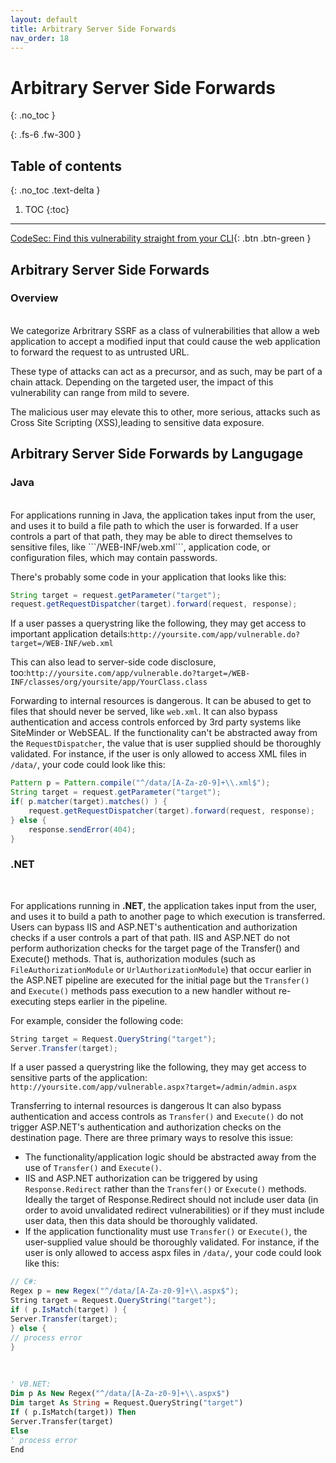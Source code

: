 ```yaml
---
layout: default
title: Arbitrary Server Side Forwards
nav_order: 18
---
```


# Arbitrary Server Side Forwards
{: .no_toc }

{: .fs-6 .fw-300 }

## Table of contents
{: .no_toc .text-delta }

1. TOC
{:toc}

---
[CodeSec: Find this vulnerability straight from your CLI](https://www.contrastsecurity.com/developer/codesec/){: .btn .btn-green }

## Arbitrary Server Side Forwards 

### Overview
<br/>
We categorize Arbritrary SSRF as a class of vulnerabilities that allow a web application to accept a modified input that could cause the web application to forward the request to as untrusted URL.

These type of attacks can act as a precursor, and as such, may be part of a chain attack.
Depending on the targeted user, the impact of this vulnerability can range from mild to severe. 

The malicious user may elevate this to other, more serious, attacks such as Cross Site Scripting (XSS),leading to sensitive data exposure.


## Arbitrary Server Side Forwards by Langugage

### Java 
<br/>
For applications running in Java, the application takes input from the user, and uses it to build a file path to which the user is forwarded. 
If a user controls a part of that path, they may be able to direct themselves to sensitive files, like ```/WEB-INF/web.xml```, application code, or configuration files, which may contain passwords. 


There's probably some code in your application that looks like this:

```java
String target = request.getParameter("target");
request.getRequestDispatcher(target).forward(request, response);
``` 

If a user passes a querystring like the following, they may get access to important application details:```http://yoursite.com/app/vulnerable.do?target=/WEB-INF/web.xml``` 

This can also lead to server-side code disclosure, too:```http://yoursite.com/app/vulnerable.do?target=/WEB-INF/classes/org/yoursite/app/YourClass.class``` 


Forwarding to internal resources is dangerous. It can be abused to get to files that should never be served, like ```web.xml```.
It can also bypass authentication and access controls enforced by 3rd party systems like SiteMinder 
or WebSEAL. 
If the functionality can't be abstracted away from the ```RequestDispatcher```, the value that is user 
supplied should be thoroughly validated. For instance, if the user is only allowed to access XML files in ```/data/```, your code 
could look like this:

```java
Pattern p = Pattern.compile("^/data/[A-Za-z0-9]+\\.xml$");
String target = request.getParameter("target");
if( p.matcher(target).matches() ) {
    request.getRequestDispatcher(target).forward(request, response);
} else {
    response.sendError(404);
}
```

### .NET 
<br/>

For applications running in **.NET**, the application takes input from the user, and uses it to build a path to another page to which execution is transferred. Users can bypass IIS and ASP.NET's authentication and authorization checks if a user controls a part of that path. 
IIS and ASP.NET do not perform authorization checks for the target page of the Transfer() and Execute() methods. That is, authorization modules (such as ```FileAuthorizationModule``` or ```UrlAuthorizationModule```) that occur earlier in the ASP.NET pipeline are executed for the initial page but the ```Transfer()``` and ```Execute()``` methods pass execution to a new handler without re-executing steps earlier in the pipeline. 

For example, consider the following code: 

```csharp
String target = Request.QueryString("target");
Server.Transfer(target);
``` 

If a user passed a querystring like the following, they may get access to sensitive parts of the application: ```http://yoursite.com/app/vulnerable.aspx?target=/admin/admin.aspx``` 

Transferring to internal resources is dangerous 
It can also bypass authentication and access controls as ```Transfer()``` and ```Execute()``` do not trigger ASP.NET's authentication and authorization checks on the destination page. There are three primary ways to resolve this issue: 

- The functionality/application logic should be abstracted away from the use of ```Transfer()``` and ```Execute()```. 
- IIS and ASP.NET authorization can be triggered by using ```Response.Redirect``` rather than the ```Transfer()``` or ```Execute()``` methods. 
Ideally the target of Response.Redirect should not include user data (in order to avoid unvalidated redirect vulnerabilities) or if they must include user data, then this data should be thoroughly validated. 
- If the application functionality must use ```Transfer()``` or ```Execute()```, the user-supplied value should be thoroughly validated. 
For instance, if the user is only allowed to access aspx files in ```/data/```, your code could look like this:

```csharp
// C#:
Regex p = new Regex("^/data/[A-Za-z0-9]+\\.aspx$");
String target = Request.QueryString("target");
if ( p.IsMatch(target) ) {
Server.Transfer(target);
} else {
// process error
}
```
<br/> 


```vb
' VB.NET:
Dim p As New Regex("^/data/[A-Za-z0-9]+\\.aspx$")
Dim target As String = Request.QueryString("target")
If ( p.IsMatch(target)) Then
Server.Transfer(target)
Else
' process error
End
``` 